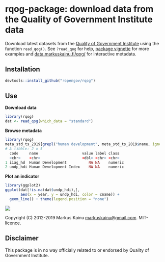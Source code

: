 # rqog-package: download data from the Quality of Government Institute data

Download latest datasets from the [Quality of Government Institute](https://qog.pol.gu.se/data) using the function `read_qog()`. See `?read_qog` for help, [package vignette](http://ropengov.github.io/rqog/articles/rqog_tutorial.html) for more examples and [data.markuskainu.fi/qog/](http://data.markuskainu.fi/qog/index.html) for interactive metadata.

## Installation

```r
devtools::install_github("ropengov/rqog")
```

## Use

**Download data**

```r
library(rqog)
dat <- read_qog(which_data = "standard")
```

**Browse metadata**

```r
library(rqog)
meta_std_ts_2019[grepl("human development", meta_std_ts_2019$name, ignore.case = TRUE),]
# A tibble: 2 x 5
  code     name                    value label class  
  <chr>    <chr>                   <dbl> <chr> <chr>  
1 iiag_hd  Human Development          NA NA    numeric
2 undp_hdi Human Development Index    NA NA    numeric
```


**Plot an indicator**

```r
library(ggplot2)
ggplot(dat[!is.na(dat$undp_hdi),], 
       aes(x = year, y = undp_hdi, color = cname)) + 
  geom_line() + theme(legend.position = "none")
```
![](https://raw.githubusercontent.com/rOpenGov/rqog/master/undp_hdi.png)


Copyright (C) 2012-2019 Markus Kainu <markuskainu@gmail.com>. MIT-licence.

## Disclaimer

This package is in no way officially related to or endorsed by Quality of Government Institute.

